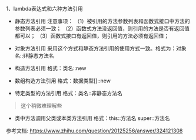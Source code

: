 1、lambda表达式和六种方法引用
- 静态方法引用
注意事项：
（1）被引用的方法参数列表和函数式接口中方法的参数列表必须一致；
（2）函数式方法没返回值，则引用的方法是否有返回值都可以；
（3）函数式接口有返回值，则引用的方法必须有返回值；

- 对象方法引用
采用这个方式和静态方法引用的使用方式一致。格式为：对象名::非静态方法名

- 构造方法引用
格式：类名::new

- 数组构造方法引用
格式：数据类型[]::new

- 特定类型的方法引用
格式：类名::非静态方法名
> 这个稍微难理解些

- 类中方法调用父类或本类方法引用
格式：this::方法名  super::方法名

参考文档:
https://www.zhihu.com/question/20125256/answer/324121308
